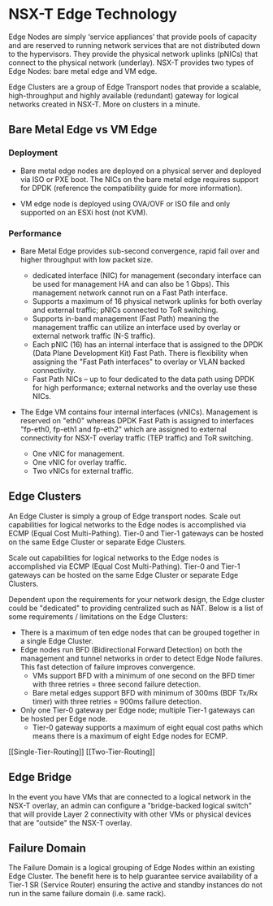 # NSX-T Edge Technology

Edge Nodes are simply ‘service appliances’ that provide pools of capacity and are reserved to running network services that are not distributed down to the hypervisors. They provide the physical network uplinks (pNICs) that connect to the physical network (underlay). NSX-T provides two types of Edge Nodes: bare metal edge and VM edge.

Edge Clusters are a group of Edge Transport nodes that provide a scalable, high-throughput and highly available (redundant) gateway for logical networks created in NSX-T. More on clusters in a minute.

## Bare Metal Edge vs VM Edge

### Deployment

- Bare metal edge nodes are deployed on a physical server and deployed via ISO or PXE boot. The NICs on the bare metal edge requires support for DPDK (reference the compatibility guide for more information).

- VM edge node is deployed using OVA/OVF or ISO file and only supported on an ESXi host (not KVM).

### Performance

- Bare Metal Edge provides sub-second convergence, rapid fail over and higher throughput with low packet size.
    - dedicated interface (NIC) for management (secondary interface can be used for management HA and can also be 1 Gbps). This management network cannot run on a Fast Path interface.
    - Supports a maximum of 16 physical network uplinks for both overlay and external traffic; pNICs connected to ToR switching.
    - Supports in-band management (Fast Path) meaning the management traffic can utilize an interface used by overlay or external network traffic (N-S traffic).
    - Each pNIC (16) has an internal interface that is assigned to the DPDK (Data Plane Development Kit) Fast Path. There is flexibility when assigning the "Fast Path interfaces" to overlay or VLAN backed connectivity.
    - Fast Path NICs – up to four dedicated to the data path using DPDK for high performance; external networks and the overlay use these NICs.

- The Edge VM contains four internal interfaces (vNICs). Management is reserved on "eth0" whereas DPDK Fast Path is assigned to interfaces "fp-eth0, fp-eth1 and fp-eth2" which are assigned to external connectivity for NSX-T overlay traffic (TEP traffic) and ToR switching.
    -   One vNIC for management.
    -   One vNIC for overlay traffic.
    -   Two vNICs for external traffic.

## Edge Clusters

An Edge Cluster is simply a group of Edge transport nodes.
Scale out capabilities for logical networks to the Edge nodes is accomplished via ECMP (Equal Cost Multi-Pathing). Tier-0 and Tier-1 gateways can be hosted on the same Edge Cluster or separate Edge Clusters.

Scale out capabilities for logical networks to the Edge nodes is accomplished via ECMP (Equal Cost Multi-Pathing). Tier-0 and Tier-1 gateways can be hosted on the same Edge Cluster or separate Edge Clusters.

Dependent upon the requirements for your network design, the Edge cluster could be "dedicated" to providing centralized such as NAT. Below is a list of some requirements / limitations on the Edge Clusters:

- There is a maximum of ten edge nodes that can be grouped together in a single Edge Cluster.
- Edge nodes run BFD (Bidirectional Forward Detection) on both the management and tunnel networks in order to detect Edge Node failures. This fast detection of failure improves convergence.
    - VMs support BFD with a minimum of one second on the BFD timer with three retries = three second failure detection.
    - Bare metal edges support BFD with minimum of 300ms (BDF Tx/Rx timer) with three retries = 900ms failure detection.
- Only one Tier-0 gateway per Edge node; multiple Tier-1 gateways can be hosted per Edge node.
    - Tier-0 gateway supports a maximum of eight equal cost paths which means there is a maximum of eight Edge nodes for ECMP.

[[Single-Tier-Routing]] [[Two-Tier-Routing]]

## Edge Bridge

In the event you have VMs that are connected to a logical network in the NSX-T overlay, an admin can configure a "bridge-backed logical switch" that will provide Layer 2 connectivity with other VMs or physical devices that are "outside" the NSX-T overlay.

## Failure Domain

The Failure Domain is a logical grouping of Edge Nodes within an existing Edge Cluster. The benefit here is to help guarantee service availability of a Tier-1 SR (Service Router) ensuring the active and standby instances do not run in the same failure domain (i.e. same rack).